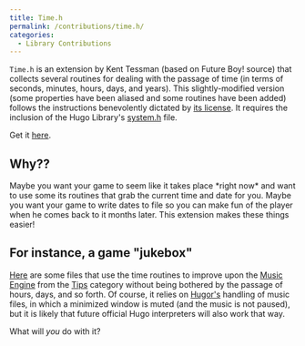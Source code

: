 ```yaml
---
title: Time.h
permalink: /contributions/time.h/
categories: 
  - Library Contributions
---
```


`Time.h` is an extension by Kent Tessman (based on Future Boy! source)
that collects several routines for dealing with the passage of time (in
terms of seconds, minutes, hours, days, and years). This
slightly-modified version (some properties have been aliased and some
routines have been added) follows the instructions benevolently dictated
by [its license](misc/future-boy-license/). It
requires the inclusion of the Hugo Library's
[system.h](library/system.h/) file.

Get it [here](https://github.com/hugoif/library-contributions/blob/main/time/time.hug).

## Why??

Maybe you want your game to seem like it takes place \*right now\* and
want to use some its routines that grab the current time and date for
you. Maybe you want your game to write dates to file so you can make fun
of the player when he comes back to it months later. This extension
makes these things easier!

## For instance, a game "jukebox"

[Here](https://github.com/hugoif/library-contributions/tree/main/time) are some files that
use the time routines to improve upon the [Music Engine](tips/music-engine/)
from the [Tips](categories/#tips)
category without being bothered by the passage of hours, days, and so
forth. Of course, it relies on [Hugor's](interpreters/hugor/) handling of
music files, in which a minimized window is muted (and the music is not
paused), but it is likely that future official Hugo interpreters will
also work that way.

What will *you* do with it?
